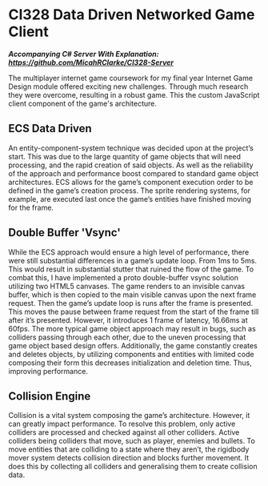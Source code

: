 # CI328 Data Driven Networked Game Client
***Accompanying C# Server With Explanation: https://github.com/MicahRClarke/CI328-Server***

The multiplayer internet game coursework for my final year Internet Game Design module offered exciting new challenges. Through much research they were overcome, resulting in a robust game. This the custom JavaScript client component of the game's architecture.

## ECS Data Driven
An entity-component-system technique was decided upon at the project’s start. This was due to the large quantity of game objects that will need processing, and the rapid creation of said objects. As well as the reliability of the approach and performance boost compared to standard game object architectures. ECS allows for the game’s component execution order to be defined in the game’s creation process. The sprite rendering systems, for example, are executed last once the game’s entities have finished moving for the frame.

## Double Buffer 'Vsync'
While the ECS approach would ensure a high level of performance, there were still substantial differences in a game’s update loop. From 1ms to 5ms. This would result in substantial stutter that ruined the flow of the game. To combat this, I have implemented a proto double-buffer vsync solution utilizing two HTML5 canvases. The game renders to an invisible canvas buffer, which is then copied to the main visible canvas upon the next frame request. Then the game’s update loop is runs after the frame is presented. This moves the pause between frame request from the start of the frame till after it’s presented. However, it introduces 1 frame of latency, 16.66ms at 60fps. The more typical game object approach may result in bugs, such as colliders passing through each other, due to the uneven processing that game object based design offers. Additionally, the game constantly creates and deletes objects, by utilizing components and entities with limited code composing their form this decreases initialization and deletion time. Thus, improving performance.

## Collision Engine
Collision is a vital system composing the game’s architecture. However, it can greatly impact performance. To resolve this problem, only active colliders are processed and checked against all other colliders. Active colliders being colliders that move, such as player, enemies and bullets. To move entities that are colliding to a state where they aren’t, the rigidbody mover system detects collision direction and blocks further movement. It does this by collecting all colliders and generalising them to create collision data.
